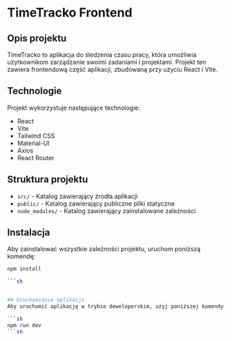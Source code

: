 # TimeTracko Frontend

## Opis projektu

TimeTracko to aplikacja do śledzenia czasu pracy, która umożliwia użytkownikom zarządzanie swoimi zadaniami i projektami. Projekt ten zawiera frontendową część aplikacji, zbudowaną przy użyciu React i Vite.

## Technologie

Projekt wykorzystuje następujące technologie:

- React
- Vite
- Tailwind CSS
- Material-UI
- Axios
- React Router

## Struktura projektu

- `src/` - Katalog zawierający źródła aplikacji
- `public/` - Katalog zawierający publiczne pliki statyczne
- `node_modules/` - Katalog zawierający zainstalowane zależności

## Instalacja

Aby zainstalować wszystkie zależności projektu, uruchom poniższą komendę:

```sh
npm install

```sh


## Uruchamianie aplikacji
Aby uruchomić aplikację w trybie deweloperskim, użyj poniższej komendy:

```sh
npm run dev
```sh
